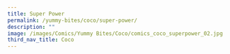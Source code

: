 ```yaml
---
title: Super Power
permalink: /yummy-bites/coco/super-power/
description: ""
image: /images/Comics/Yummy Bites/Coco/comics_coco_superpower_02.jpg
third_nav_title: Coco
---
```


